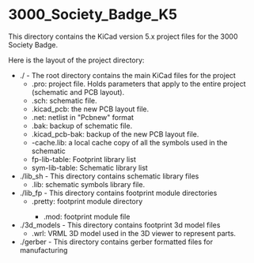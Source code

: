 # 3000_Society_Badge_K5

This directory contains the KiCad version 5.x project files for the 3000 Society Badge.

Here is the layout of the project directory:
* ./ - The root directory contains the main KiCad files for the project
  * <filename>.pro: project file. Holds parameters that apply to the entire project (schematic and PCB layout).
  * <filename>.sch: schematic file.
  * <filename>.kicad_pcb: the new PCB layout file.
  * <filename>.net: netlist in "Pcbnew" format
  * <filename>.bak: backup of schematic file.
  * <filename>.kicad_pcb-bak: backup of the new PCB layout file.
  * <filename>-cache.lib: a local cache copy of all the symbols used in the schematic
  * fp-lib-table: Footprint library list
  * sym-lib-table: Schematic library list
* ./lib_sh - This directory contains schematic library files
  * <filename>.lib: schematic symbols library file.
* ./lib_fp - This directory contains footprint module directories
  * <dirname>.pretty: footprint module directory
    * <filename>.mod: footprint module file
* ./3d_models - This directory contains footprint 3d model files
  * <filename>.wrl: VRML 3D model used in the 3D viewer to represent parts.
* ./gerber - This directory contains gerber formatted files for manufacturing
